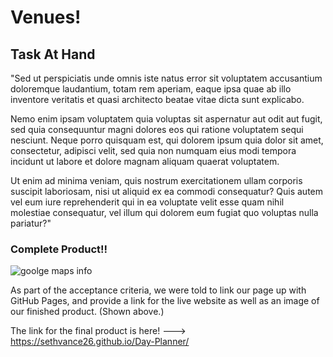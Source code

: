 # Venues!

## Task At Hand

"Sed ut perspiciatis unde omnis iste natus error sit voluptatem accusantium doloremque laudantium, totam rem aperiam, eaque ipsa quae ab illo inventore veritatis et quasi architecto beatae vitae dicta sunt explicabo. 


Nemo enim ipsam voluptatem quia voluptas sit aspernatur aut odit aut fugit, sed quia consequuntur magni dolores eos qui ratione voluptatem sequi nesciunt. Neque porro quisquam est, qui dolorem ipsum quia dolor sit amet, consectetur, adipisci velit, sed quia non numquam eius modi tempora incidunt ut labore et dolore magnam aliquam quaerat voluptatem. 

Ut enim ad minima veniam, quis nostrum exercitationem ullam corporis suscipit laboriosam, nisi ut aliquid ex ea commodi consequatur? Quis autem vel eum iure reprehenderit qui in ea voluptate velit esse quam nihil molestiae consequatur, vel illum qui dolorem eum fugiat quo voluptas nulla pariatur?"



### Complete Product!!

![goolge maps info](https://user-images.githubusercontent.com/76290048/113522972-deb2c400-9572-11eb-95f3-4083396a6f30.PNG)




As part of the acceptance criteria, we were told to link our page up with GitHub Pages, and provide a link for the live website as well as an image of our finished product. (Shown above.)

The link for the final product is here! ---> https://sethvance26.github.io/Day-Planner/
